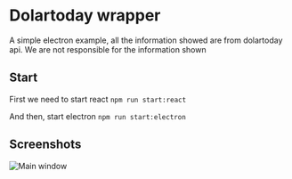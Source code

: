 # Dolartoday wrapper
A simple electron example, all the information showed are from dolartoday api.
We are not responsible for the information shown

## Start
First we need to start react
```npm run start:react```

And then, start electron
```npm run start:electron```

## Screenshots
![Main window](./screenshots/example.png)
